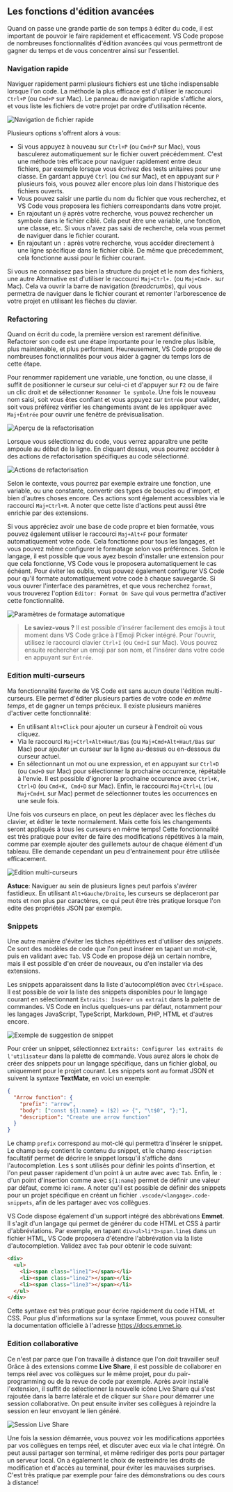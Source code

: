 ## Les fonctions d'édition avancées

Quand on passe une grande partie de son temps à éditer du code, il est important de pouvoir le faire rapidement et efficacement. VS Code propose de nombreuses fonctionnalités d'édition avancées qui vous permettront de gagner du temps et de vous concentrer ainsi sur l'essentiel.

### Navigation rapide

Naviguer rapidement parmi plusieurs fichiers est une tâche indispensable lorsque l'on code. La méthode la plus efficace est d'utiliser le raccourci `Ctrl+P` (ou `Cmd+P` sur Mac). Le panneau de navigation rapide s'affiche alors, et vous liste les fichiers de votre projet par ordre d'utilisation récente.

![Navigation de fichier rapide](./images/quick-navigation.png)

Plusieurs options s'offrent alors à vous:

- Si vous appuyez à nouveau sur `Ctrl+P` (ou `Cmd+P` sur Mac), vous basculerez automatiquement sur le fichier ouvert précédemment. C'est une méthode très efficace pour naviguer rapidement entre deux fichiers, par exemple lorsque vous écrivez des tests unitaires pour une classe. En gardant appuyé `Ctrl` (ou `Cmd` sur Mac), et en appuyant sur `P` plusieurs fois, vous pouvez aller encore plus loin dans l'historique des fichiers ouverts.
- Vous pouvez saisir une partie du nom du fichier que vous recherchez, et VS Code vous proposera les fichiers correspondants dans votre projet.
- En rajoutant un `@` après votre recherche, vous pouvez rechercher un symbole dans le fichier ciblé. Cela peut être une variable, une fonction, une classe, etc. Si vous n'avez pas saisi de recherche, cela vous permet de naviguer dans le fichier courant.
- En rajoutant un `:` après votre recherche, vous accéder directement à une ligne spécifique dans le fichier ciblé. De même que précedemment, cela fonctionne aussi pour le fichier courant.

Si vous ne connaissez pas bien la structure du projet et le nom des fichiers, une autre Alternative est d'utiliser le raccourci `Maj+Ctrl+.` (ou `Maj+Cmd+.` sur Mac). Cela va ouvrir la barre de navigation (_breadcrumbs_), qui vous permettra de naviguer dans le fichier courant et remonter l'arborescence de votre projet en utilisant les flèches du clavier.

### Refactoring

Quand on écrit du code, la première version est rarement définitive. Refactorer son code est une étape importante pour le rendre plus lisible, plus maintenable, et plus performant. Heureusement, VS Code propose de nombreuses fonctionnalités pour vous aider à gagner du temps lors de cette étape.

Pour renommer rapidement une variable, une fonction, ou une classe, il suffit de positionner le curseur sur celui-ci et d'appuyer sur `F2` ou de faire un clic droit et de sélectionner `Renommer le symbole`. Une fois le nouveau nom saisi, soit vous êtes confiant et vous appuyez sur `Entrée` pour valider, soit vous préférez vérifier les changements avant de les appliquer avec `Maj+Entrée` pour ouvrir une fenêtre de prévisualisation.

![Aperçu de la refactorisation](./images/rename-symbol-preview.png)

Lorsque vous sélectionnez du code, vous verrez apparaître une petite ampoule au début de la ligne. En cliquant dessus, vous pourrez accéder à des actions de refactorisation spécifiques au code sélectionné.

![Actions de refactorisation](./images/refactor-actions.png)

Selon le contexte, vous pourrez par exemple extraire une fonction, une variable, ou une constante, convertir des types de boucles ou d'import, et bien d'autres choses encore. Ces actions sont également accessibles via le raccourci `Maj+Ctrl+R`. A noter que cette liste d'actions peut aussi être enrichie par des extensions.

Si vous appréciez avoir une base de code propre et bien formatée, vous pouvez également utiliser le raccourci `Maj+Alt+F` pour formater automatiquement votre code. Cela fonctionne pour tous les langages, et vous pouvez même configurer le formatage selon vos préférences. Selon le langage, il est possible que vous ayez besoin d'installer une extension pour que cela fonctionne, VS Code vous le proposera automatiquement le cas échéant. Pour éviter les oublis, vous pouvez également configurer VS Code pour qu'il formate automatiquement votre code à chaque sauvegarde. Si vous ouvrer l'interface des paramètres, et que vous recherchez `format`, vous trouverez l'option `Editor: Format On Save` qui vous permettra d'activer cette fonctionnalité.

![Paramètres de formatage automatique](./images/format-settings.png)

> **Le saviez-vous ?** Il est possible d'insérer facilement des emojis à tout moment dans VS Code grâce à l'Emoji Picker intégré. Pour l'ouvrir, utilisez le raccourci clavier `Ctrl+I` (ou `Cmd+I` sur Mac). Vous pouvez ensuite rechercher un emoji par son nom, et l'insérer dans votre code en appuyant sur `Entrée`.

### Edition multi-curseurs

Ma fonctionnalité favorite de VS Code est sans aucun doute l'édition multi-curseurs. Elle permet d'éditer plusieurs parties de votre code _en même temps_, et de gagner un temps précieux. Il existe plusieurs manières d'activer cette fonctionnalité:

- En utilisant `Alt+Click` pour ajouter un curseur à l'endroit où vous cliquez.
- Via le raccourci `Maj+Ctrl+Alt+Haut/Bas` (ou `Maj+Cmd+Alt+Haut/Bas` sur Mac) pour ajouter un curseur sur la ligne au-dessus ou en-dessous du curseur actuel.
- En sélectionnant un mot ou une expression, et en appuyant sur `Ctrl+D` (ou `Cmd+D` sur Mac) pour sélectionner la prochaine occurrence, répétable à l'envie. Il est possible d'ignorer la prochaine occurence avec `Ctrl+K, Ctrl+D` (ou `Cmd+K, Cmd+D` sur Mac). Enfin, le raccourci `Maj+Ctrl+L` (ou `Maj+Cmd+L` sur Mac) permet de sélectionner toutes les occurrences en une seule fois.

Une fois vos curseurs en place, on peut les déplacer avec les flèches du clavier, et éditer le texte normalement. Mais cette fois les changements seront appliqués à tous les curseurs en même temps! Cette fonctionnalité est très pratique pour eviter de faire des modifications répétitives à la main, comme par exemple ajouter des guillemets autour de chaque élément d'un tableau. Elle demande cependant un peu d'entrainement pour être utilisée efficacement.

![Edition multi-curseurs](./images/multi-cursor-edit.png)

**Astuce**: Naviguer au sein de plusieurs lignes peut parfois s'avérer fastidieux. En utilisant `Alt+Gauche/Droite`, les curseurs se déplaceront par mots et non plus par caractères, ce qui peut être très pratique lorsque l'on edite des propriétés JSON par exemple.

### Snippets

Une autre manière d'éviter les tâches répétitives est d'utiliser des _snippets_. Ce sont des modèles de code que l'on peut insérer en tapant un mot-clé, puis en validant avec `Tab`. VS Code en propose déjà un certain nombre, mais il est possible d'en créer de nouveaux, ou d'en installer via des extensions.

Les snippets apparaissent dans la liste d'autocomplétion avec `Ctrl+Espace`. Il est possible de voir la liste des snippets disponibles pour le langage courant en sélectionnant `Extraits: Insérer un extrait` dans la palette de commandes. VS Code en inclus quelques-uns par défaut, notamment pour les langages JavaScript, TypeScript, Markdown, PHP, HTML et d'autres encore.

![Exemple de suggestion de snippet](./images/snippet-suggestion.png)

Pour créer un snippet, sélectionnez `Extraits: Configurer les extraits de l'utilisateur` dans la palette de commande. Vous aurez alors le choix de créer des snippets pour un langage spécifique, dans un fichier global, ou uniquement pour le projet courant. Les snippets sont au format JSON et suivent la syntaxe **TextMate**, en voici un exemple:

```json
{
  "Arrow function": {
    "prefix": "arrow",
    "body": ["const ${1:name} = ($2) => {", "\t$0", "};"],
    "description": "Create une arrow function"
  }
}
```

Le champ `prefix` correspond au mot-clé qui permettra d'insérer le snippet. Le champ `body` contient le contenu du snippet, et le champ `description` facultatif permet de décrire le snippet lorsqu'il s'affiche dans l'autocompletion. Les `$` sont utilisés pour définir les points d'insertion, et l'on peut passer rapidement d'un point à un autre avec avec `Tab`. Enfin, le `:` d'un point d'insertion comme avec `${1:name}` permet de définir une valeur par défaut, comme ici `name`. A noter qu'il est possible de définir des snippets pour un projet spécifique en créant un fichier `.vscode/<langage>.code-snippets`, afin de les partager avec vos collègues.

VS Code dispose également d'un support intégré des abbrévations **Emmet**. Il s'agit d'un langage qui permet de générer du code HTML et CSS à partir d'abbréviations. Par exemple, en tapant `div>ul>li*3>span.line$` dans un fichier HTML, VS Code proposera d'étendre l'abbrévation via la liste d'autocompletion. Validez avec `Tab` pour obtenir le code suivant:

```html
<div>
  <ul>
    <li><span class="line1"></span></li>
    <li><span class="line2"></span></li>
    <li><span class="line3"></span></li>
  </ul>
</div>
```

Cette syntaxe est très pratique pour écrire rapidement du code HTML et CSS. Pour plus d'informations sur la syntaxe Emmet, vous pouvez consulter la documentation officielle à l'adresse https://docs.emmet.io.

### Edition collaborative

Ce n'est par parce que l'on travaille à distance que l'on doit travailler seul! Grâce à des extensions comme **Live Share**, il est possible de collaborer en temps réel avec vos collègues sur le même projet, pour du pair-programming ou de la revue de code par exemple. Après avoir installé l'extension, il suffit de sélectionner la nouvelle icône Live Share qui s'est rajoutée dans la barre latérale et de cliquer sur `Share` pour démarrer une session collaborative. On peut ensuite inviter ses collègues à rejoindre la session en leur envoyant le lien généré.

![Session Live Share](./images/live-share.png)

Une fois la session démarrée, vous pouvez voir les modifications apportées par vos collègues en temps réel, et discuter avec eux via le chat intégré. On peut aussi partager son terminal, et même rediriger des ports pour partager un serveur local. On a également le choix de restreindre les droits de modification et d'accès au terminal, pour éviter les mauvaises surprises. C'est très pratique par exemple pour faire des démonstrations ou des cours à distance!

